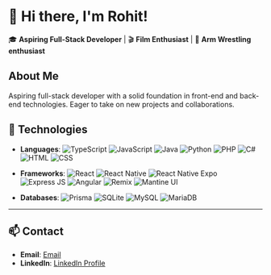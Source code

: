 # 👋 Hi there, I'm Rohit!

🎓 **Aspiring Full-Stack Developer** | 🎬 **Film Enthusiast** | 💪 **Arm Wrestling enthusiast**


## About Me

Aspiring full-stack developer with a solid foundation in front-end and back-end technologies. Eager to take on new projects and collaborations.



## 🚀 Technologies

- **Languages**: ![TypeScript](https://img.shields.io/badge/TypeScript-3178C6?logo=typescript&logoColor=white) ![JavaScript](https://img.shields.io/badge/JavaScript-F7DF1E?logo=javascript&logoColor=black) ![Java](https://img.shields.io/badge/Java-007396?logo=java&logoColor=white) ![Python](https://img.shields.io/badge/Python-3776AB?logo=python&logoColor=white) ![PHP](https://img.shields.io/badge/PHP-777BB4?logo=php&logoColor=white) ![C#](https://img.shields.io/badge/C%23-239120?logo=csharp&logoColor=white) ![HTML](https://img.shields.io/badge/HTML-E34F26?logo=html5&logoColor=white) ![CSS](https://img.shields.io/badge/CSS-1572B6?logo=css3&logoColor=white)
  
- **Frameworks**: ![React](https://img.shields.io/badge/React-61DAFB?logo=react&logoColor=black) ![React Native](https://img.shields.io/badge/React_Native-20232A?logo=react&logoColor=61DAFB) ![React Native Expo](https://img.shields.io/badge/Expo-000020?logo=expo&logoColor=white) ![Express JS](https://img.shields.io/badge/Express.js-000000?logo=express&logoColor=fff&style=flat) ![Angular](https://img.shields.io/badge/Angular-E23237?logo=angular&logoColor=white) ![Remix](https://img.shields.io/badge/Remix-6D28D9?logo=remix&logoColor=white) ![Mantine UI](https://img.shields.io/badge/Mantine_UI-2F8EFC?logo=mantine&logoColor=white)
  
- **Databases**: ![Prisma](https://img.shields.io/badge/Prisma-2D3748?logo=prisma&logoColor=white) ![SQLite](https://img.shields.io/badge/SQLite-003B57?logo=sqlite&logoColor=white) ![MySQL](https://img.shields.io/badge/MySQL-4479A1?logo=mysql&logoColor=white) ![MariaDB](https://img.shields.io/badge/MariaDB-003545?logo=mariadb&logoColor=white)


---

## 📫 Contact

- **Email**: [Email](mailto:verma.rohit.1203@gmail.com)
- **LinkedIn**: [LinkedIn Profile](https://www.linkedin.com/in/rohit-verma-6ba428314)
